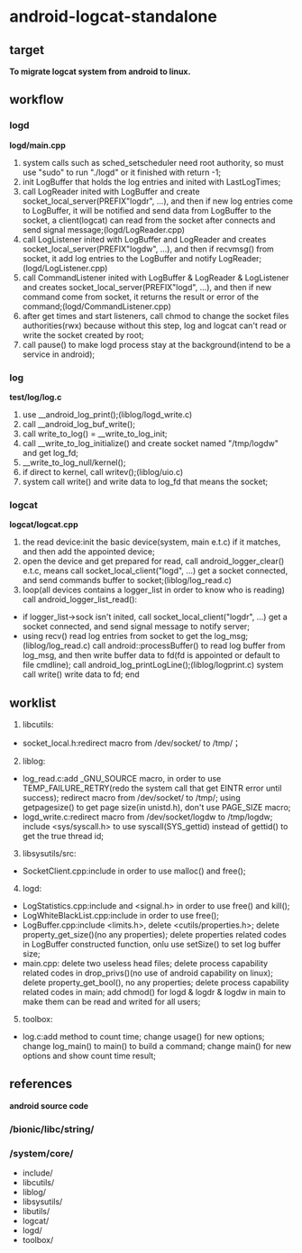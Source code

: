 # android-logcat-standalone
## target
**To migrate logcat system from android to linux.**
## workflow
### logd
**logd/main.cpp**

1. system calls such as sched_setscheduler need root authority, so must use "sudo" to run "./logd" or it finished with return -1;
2. init LogBuffer that holds the log entries and inited with LastLogTimes;
3. call LogReader inited with LogBuffer and create socket_local_server(PREFIX"logdr", ...), and then if new log entries come to LogBuffer, it will be notified and send data from LogBuffer to the socket, a client(logcat) can read from the socket after connects and send signal message;(logd/LogReader.cpp)
4. call LogListener inited with LogBuffer and LogReader and creates socket_local_server(PREFIX"logdw", ...), and then if recvmsg() from socket, it add log entries to the LogBuffer and notify LogReader; (logd/LogListener.cpp)
5. call CommandListener inited with LogBuffer & LogReader & LogListener and creates socket_local_server(PREFIX"logd", ...), and then if new command come from socket, it returns the result or error of the command;(logd/CommandListener.cpp)
6. after get times and start listeners, call chmod to change the socket files authorities(rwx) because without this step, log and logcat can't read or write the socket created by root;
7. call pause() to make logd process stay at the background(intend to be a service in android);

### log
**test/log/log.c**
1. use __android_log_print();(liblog/logd_write.c)
2. call __android_log_buf_write();
3. call write_to_log() = __write_to_log_init;
4. call __write_to_log_initialize() and create socket named "/tmp/logdw" and get log_fd;
5. __write_to_log_null/kernel();
6. if direct to kernel, call writev();(liblog/uio.c)
7. system call write() and write data to log_fd that means the socket;

### logcat
**logcat/logcat.cpp**
1. the read device:init the basic device(system, main e.t.c) if it matches, and then add the appointed device;
2. open the device and get prepared for read, call android_logger_clear() e.t.c, means call socket_local_client("logd", ...) get a socket connected, and send commands buffer to socket;(liblog/log_read.c)
3. loop(all devices contains a logger_list in order to know who is reading)
call android_logger_list_read():
- if logger_list->sock isn't inited, call socket_local_client("logdr", ...) get a socket connected, and send signal message to notify server;
- using recv() read log entries from socket to get the log_msg;(liblog/log_read.c)
call android::processBuffer() to read log buffer from log_msg, and then write buffer data to fd(fd is appointed or default to file cmdline);
call android_log_printLogLine();(liblog/logprint.c)
system call write() write data to fd;
end

## worklist
1. libcutils:
- socket_local.h:redirect macro from /dev/socket/ to /tmp/；
2. liblog:
- log_read.c:add _GNU_SOURCE macro, in order to use TEMP_FAILURE_RETRY(redo the system call that get EINTR error until success); redirect macro from /dev/socket/ to /tmp/; using getpagesize() to get page size(in unistd.h), don't use PAGE_SIZE macro;
- logd_write.c:redirect macro from /dev/socket/logdw to /tmp/logdw; include <sys/syscall.h> to use syscall(SYS_gettid) instead of gettid() to get the true thread id;
3. libsysutils/src:
- SocketClient.cpp:include <cstdlib> in order to use malloc() and free();
4. logd:
- LogStatistics.cpp:include <cstdlib> and <signal.h> in order to use free() and kill();
- LogWhiteBlackList.cpp:include <cstdlib> in order to use free();
- LogBuffer.cpp:include <limits.h>, delete <cutils/properties.h>; delete property_get_size()(no any properties); delete properties related codes in LogBuffer constructed function, onlu use setSize() to set log buffer size;
- main.cpp: delete two useless head files; delete process capability related codes in drop_privs()(no use of android capability on linux); delete property_get_bool(), no any properties; delete process capability related codes in main;
add chmod() for logd & logdr & logdw in main to make them can be read and writed for all users;
5. toolbox:
- log.c:add method to count time; change usage() for new options; change log_main() to main() to build a command; change main() for new options and show count time result;

## references
**android source code**
### /bionic/libc/string/
### /system/core/
- include/
- libcutils/
- liblog/
- libsysutils/
- libutils/
- logcat/
- logd/
- toolbox/ 
